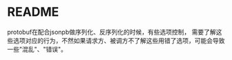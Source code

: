# README

protobuf在配合jsonpb做序列化、反序列化的时候，有些选项控制，
需要了解这些选项对应的行为，不然如果请求方、被调方不了解这些用错了选项，可能会导致一些"混乱"、"错误"。
